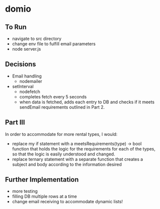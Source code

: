 # domio

## To Run
- navigate to src directory
- change env file to fulfill email parameters
- node server.js

## Decisions
- Email handling 
  - nodemailer
- setInterval 
  - nodefetch 
  - completes fetch every 5 seconds 
  - when data is fetched, adds each entry to DB and checks if it meets
  sendEmail requirements outlined in Part 2. 
  

## Part III
In order to accommodate for more rental types, I would:
- replace my if statement with a meetsRequirements(type) -> bool function that holds the logic for the requirements for each of the types, so that the logic is easily understood and changed. 
- replace ternary statement with a separate function that creates a subject and body according to the information desired 

## Further Implementation
- more testing
- filling DB multiple rows at a time
- change email receiving to accommodate dynamic lists!
